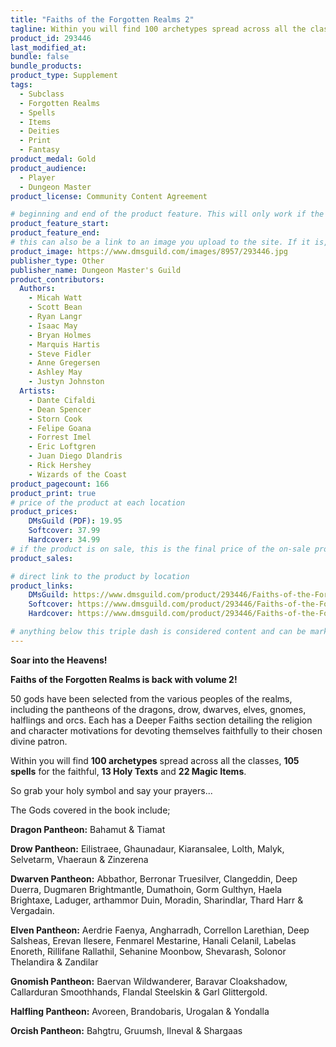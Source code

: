 ```yaml
---
title: "Faiths of the Forgotten Realms 2"
tagline: Within you will find 100 archetypes spread across all the classes, 105 spells for the faithful, 13 Holy Texts and 22 Magic Items.
product_id: 293446
last_modified_at:
bundle: false
bundle_products:
product_type: Supplement
tags:
  - Subclass
  - Forgotten Realms
  - Spells
  - Items
  - Deities
  - Print
  - Fantasy
product_medal: Gold
product_audience:
  - Player
  - Dungeon Master
product_license: Community Content Agreement

# beginning and end of the product feature. This will only work if the site is updated within several weeks of when the feature is supposed to happen. Making a new post counts as updating.
product_feature_start: 
product_feature_end: 
# this can also be a link to an image you upload to the site. If it is, it must start with a "/" or be a full link
product_image: https://www.dmsguild.com/images/8957/293446.jpg
publisher_type: Other
publisher_name: Dungeon Master's Guild
product_contributors:
  Authors:
    - Micah Watt
    - Scott Bean
    - Ryan Langr
    - Isaac May
    - Bryan Holmes
    - Marquis Hartis
    - Steve Fidler
    - Anne Gregersen
    - Ashley May
    - Justyn Johnston
  Artists:
    - Dante Cifaldi
    - Dean Spencer
    - Storn Cook
    - Felipe Goana
    - Forrest Imel
    - Eric Loftgren
    - Juan Diego Dlandris
    - Rick Hershey
    - Wizards of the Coast
product_pagecount: 166
product_print: true
# price of the product at each location
product_prices:
    DMsGuild (PDF): 19.95
    Softcover: 37.99
    Hardcover: 34.99
# if the product is on sale, this is the final price of the on-sale product for each location that it is on sale. The sales % will be calculated and displayed based on the difference between product_prices and product_sales
product_sales:

# direct link to the product by location
product_links:
    DMsGuild: https://www.dmsguild.com/product/293446/Faiths-of-the-Forgotten-Realms-2?affiliate_id=1713687
    Softcover: https://www.dmsguild.com/product/293446/Faiths-of-the-Forgotten-Realms-2?affiliate_id=1713687
    Hardcover: https://www.dmsguild.com/product/293446/Faiths-of-the-Forgotten-Realms-2?affiliate_id=1713687

# anything below this triple dash is considered content and can be markup or html. It should be fully HTML compatible as long as your tags are formatted correctly.
---
```

**Soar into the Heavens!**

**Faiths of the Forgotten Realms is back with volume 2!**

50 gods have been selected from the various peoples of the realms, including the pantheons of the dragons, drow, dwarves, elves, gnomes, halflings and orcs. Each has a Deeper Faiths section detailing the religion and character motivations for devoting themselves faithfully to their chosen divine patron. 

Within you will find **100 archetypes** spread across all the classes, **105 spells** for the faithful, **13 Holy Texts** and **22 Magic Items**.

So grab your holy symbol and say your prayers... 

The Gods covered in the book include;

**Dragon Pantheon:** Bahamut & Tiamat

**Drow Pantheon:** Eilistraee, Ghaunadaur, Kiaransalee, Lolth, Malyk, Selvetarm, Vhaeraun & Zinzerena

**Dwarven Pantheon:** Abbathor, Berronar Truesilver, Clangeddin, Deep Duerra, Dugmaren Brightmantle, Dumathoin, Gorm Gulthyn, Haela Brightaxe, Laduger, arthammor Duin, Moradin, Sharindlar, Thard Harr & Vergadain.

**Elven Pantheon:** Aerdrie Faenya, Angharradh, Correllon Larethian, Deep Salsheas, Erevan Ilesere, Fenmarel Mestarine, Hanali Celanil, Labelas Enoreth, Rillifane Rallathil, Sehanine Moonbow, Shevarash, Solonor Thelandira & Zandilar

**Gnomish Pantheon:** Baervan Wildwanderer, Baravar Cloakshadow, Callarduran Smoothhands, Flandal Steelskin & Garl Glittergold.

**Halfling Pantheon:** Avoreen, Brandobaris, Urogalan & Yondalla

**Orcish Pantheon:** Bahgtru, Gruumsh, Ilneval & Shargaas  